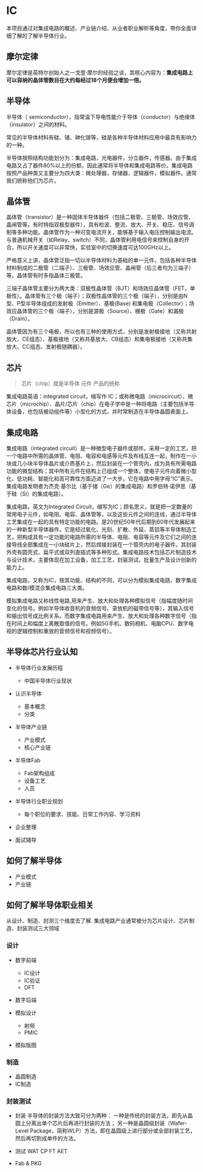 # IC
本项目通过对集成电路的概述、产业链介绍、从业者职业解析等角度，带你全面详细了解的了解半导体行业。


## 摩尔定律
摩尔定律是英特尔创始人之一戈登·摩尔的经验之谈，其核心内容为：**集成电路上可以容纳的晶体管数目在大约每经过18个月便会增加一倍。**
  
## 半导体
半导体（ semiconductor），指常温下导电性能介于导体（conductor）与绝缘体（insulator）之间的材料。

常见的半导体材料有硅、锗、砷化镓等，硅是各种半导体材料应用中最具有影响力的一种。

半导体按照结构功能划分为：集成电路，光电器件，分立器件，传感器。由于集成电路又占了器件80%以上的份额，因此通常将半导体和集成电路等价。集成电路按照产品种类又主要分为四大类：微处理器，存储器，逻辑器件，模拟器件。通常我们统称他们为芯片。

##  晶体管

晶体管（transistor）是一种固体半导体器件（包括二极管、三极管、场效应管、晶闸管等，有时特指双极型器件），具有检波、整流、放大、开关、稳压、信号调制等多种功能。晶体管作为一种可变电流开关，能够基于输入电压控制输出电流。与普通机械开关（如Relay、switch）不同，晶体管利用电信号来控制自身的开合，所以开关速度可以非常快，实验室中的切换速度可达100GHz以上。
 
严格意义上讲，晶体管泛指一切以半导体材料为基础的单一元件，包括各种半导体材料制成的二极管（二端子）、三极管、场效应管、晶闸管（后三者均为三端子）等。晶体管有时多指晶体三极管。
 
三端子晶体管主要分为两大类：双极性晶体管（BJT）和场效应晶体管（FET，单极性）。晶体管有三个极（端子）；双极性晶体管的三个极（端子），分别是由N型、P型半导体组成的发射极（Emitter）、基极(Base) 和集电极（Collector）；场效应晶体管的三个极（端子），分别是源极（Source）、栅极（Gate）和漏极（Drain）。
 
晶体管因为有三个电极，所以也有三种的使用方式，分别是发射极接地（又称共射放大、CE组态）、基极接地（又称共基放大、CB组态）和集电极接地（又称共集放大、CC组态、发射极随耦器）。


##  芯片
> 芯片（chip）就是半导体 元件 产品的统称

集成电路英语：integrated circuit，缩写作 IC；或称微电路（microcircuit）、微芯片（microchip）、晶片/芯片（chip）在电子学中是一种将电路（主要包括半导体设备，也包括被动组件等）小型化的方式，并时常制造在半导体晶圆表面上。
 
##  集成电路
集成电路（integrated circuit）是一种微型电子器件或部件。采用一定的工艺，把一个电路中所需的晶体管、电阻、电容和电感等元件及布线互连一起，制作在一小块或几小块半导体晶片或介质基片上，然后封装在一个管壳内，成为具有所需电路功能的微型结构；其中所有元件在结构上已组成一个整体，使电子元件向着微小型化、低功耗、智能化和高可靠性方面迈进了一大步。它在电路中用字母“IC”表示。集成电路发明者为杰克·基尔比（基于锗（Ge）的集成电路）和罗伯特·诺伊思（基于硅（Si）的集成电路）。
 
集成电路，英文为Integrated Circuit，缩写为IC；顾名思义，就是把一定数量的常用电子元件，如电阻、电容、晶体管等，以及这些元件之间的连线，通过半导体工艺集成在一起的具有特定功能的电路。是20世纪50年代后期到60年代发展起来的一种新型半导体器件。它是经过氧化、光刻、扩散、外延、蒸铝等半导体制造工艺，把构成具有一定功能的电路所需的半导体、电阻、电容等元件及它们之间的连接导线全部集成在一小块硅片上，然后焊接封装在一个管壳内的电子器件。其封装外壳有圆壳式、扁平式或双列直插式等多种形式。集成电路技术包括芯片制造技术与设计技术，主要体现在加工设备，加工工艺，封装测试，批量生产及设计创新的能力上。
 
集成电路，又称为IC，按其功能、结构的不同，可以分为模拟集成电路、数字集成电路和数/模混合集成电路三大类。

模拟集成电路又称线性电路,用来产生、放大和处理各种模拟信号（指幅度随时间变化的信号。例如半导体收音机的音频信号、录放机的磁带信号等），其输入信号和输出信号成比例关系。而数字集成电路用来产生、放大和处理各种数字信号（指在时间上和幅度上离散取值的信号。例如5G手机、数码相机、电脑CPU、数字电视的逻辑控制和重放的音频信号和视频信号）。

## 半导体芯片行业认知

- 半导体行业发展历程
  - 中国半导体行业现状
- 认识半导体
  - 基本概念
  - 分类
- 半导体产业链
  - 产业模式
  - 核心产业链
- 半导体Fab
  - Fab架构组成
  - 设备工艺
  - 人员
- 半导体行业职业规划
  - 每个职位的要求、技能、日常工作内容、学习资料

- 企业整理
- 面试辅导

## 如何了解半导体
- 产业模式
- 产业链
## 如何了解半导体职业相关
从设计、制造、封测三个维度去了解.
集成电路产业通常被分为芯片设计、芯片制造、封装测试三大领域
### 设计
- 数字前端
  - IC设计
  - IC验证
  - DFT

- 数字后端
- 模拟设计
  - 射频
  - PMIC
- 模拟版图
### 制造
- 晶圆制造
- IC制造
### 封装测试
- 封装
半导体的封装方法大致可分为两种：
一种是传统的封装方法，即先从晶圆上分离出单个芯片后再进行封装的方法；
另一种是晶圆级封装（Wafer-Level Package，简称WLP）方法，即在晶圆级上进行部分或全部封装工艺，然后再切割成单件的方法。
- 测试
WAT CP FT AET

- Fab & PKG